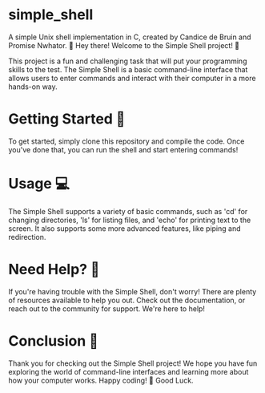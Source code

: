 # simple_shell
A simple Unix shell implementation in C, created by Candice de Bruin and Promise Nwhator.
👋 Hey there! Welcome to the Simple Shell project! 🐚

This project is a fun and challenging task that will put your programming skills to the test. The Simple Shell is a basic command-line interface that allows users to enter commands and interact with their computer in a more hands-on way.

# Getting Started 🚀
To get started, simply clone this repository and compile the code. Once you've done that, you can run the shell and start entering commands!

# Usage 💻
The Simple Shell supports a variety of basic commands, such as 'cd' for changing directories, 'ls' for listing files, and 'echo' for printing text to the screen. It also supports some more advanced features, like piping and redirection.

# Need Help? 🤔
If you're having trouble with the Simple Shell, don't worry! There are plenty of resources available to help you out. Check out the documentation, or reach out to the community for support. We're here to help!

# Conclusion 🎉
Thank you for checking out the Simple Shell project! We hope you have fun exploring the world of command-line interfaces and learning more about how your computer works. Happy coding! 🚀
Good Luck.